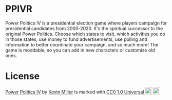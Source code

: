 # PPIVR

Power Politics IV is a presidential election game where players campaign for presidential candidates from 2000-2020. It's the spiritual successor to the original Power Politics. Choose which states to visit, which activities you do in those states, use money to fund advertisements, use polling and information to better coordinate your campaign, and so much more! The game is moddable, so you can add in new characters or customize old ones.  

# License
<p xmlns:cc="http://creativecommons.org/ns#" xmlns:dct="http://purl.org/dc/terms/"><a property="dct:title" rel="cc:attributionURL" href="https://grigori-krakowski.itch.io/power-politics-iv">Power Politics IV</a> by <a rel="cc:attributionURL dct:creator" property="cc:attributionName" href="https://grigori-krakowski.itch.io">Kevin Miller</a> is marked with <a href="http://creativecommons.org/publicdomain/zero/1.0?ref=chooser-v1" target="_blank" rel="license noopener noreferrer" style="display:inline-block;">CC0 1.0 Universal<img style="height:22px!important;margin-left:3px;vertical-align:text-bottom;" src="https://mirrors.creativecommons.org/presskit/icons/cc.svg?ref=chooser-v1"><img style="height:22px!important;margin-left:3px;vertical-align:text-bottom;" src="https://mirrors.creativecommons.org/presskit/icons/zero.svg?ref=chooser-v1"></a></p>
